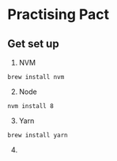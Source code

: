# Practising Pact

## Get set up

1.  NVM
```
brew install nvm
```
2.  Node
```
nvm install 8
```
3.  Yarn
```
brew install yarn
```
4.   
